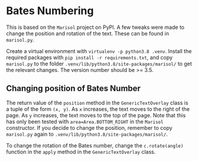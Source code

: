 # Bates Numbering

This is based on the `Marisol` project on PyPI. A few tweaks were made to change the position and rotation of the text. These can be found in `marisol.py`. 

Create a virtual environment with `virtualenv -p python3.8 .venv`. Install the required packages with `pip install -r requirements.txt`, and copy `marisol.py` to the folder `.venv/lib/python3.8/site-packages/marisol/` to get the relevant changes. The version number should be >= 3.5.

## Changing position of Bates Number

The return value of the `position` method in the `GenericTextOverlay` class is a tuple of the form `(x, y)`. As `x` increases, the text moves to the right of the page. As `y` increases, the text moves to the top of the page. Note that this has only been tested with `area=Area.BOTTOM_RIGHT` in the `Marisol` constructor. If you decide to change the position, remember to copy `marisol.py` again to `.venv/lib/python3.8/site-packages/marisol/`. 

To change the rotation of the Bates number, change the `c.rotate(angle)` function in the `apply` method in the `GenericTextOverlay` class. 
